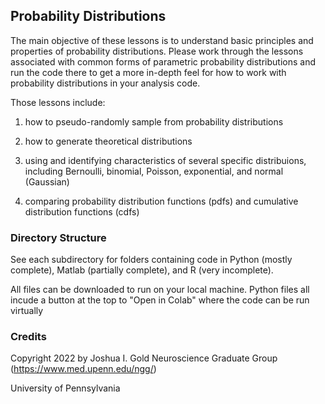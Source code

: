## Probability Distributions

The main objective of these lessons is to understand basic principles and properties of probability distributions. Please work through the lessons associated with common forms of parametric probability distributions and run the code there to get a more in-depth feel for how to work with probability distributions in your analysis code.

Those lessons include:

1) how to pseudo-randomly sample from probability distributions

2) how to generate theoretical distributions

3) using and identifying characteristics of several specific distribuions, including Bernoulli, binomial, Poisson, exponential, and normal (Gaussian)

4) comparing probability distribution functions (pdfs) and cumulative distribution functions (cdfs)

### Directory Structure

See each subdirectory for folders containing code in Python (mostly complete), Matlab (partially complete), and R (very incomplete).

All files can be downloaded to run on your local machine.
Python files all incude a button at the top to "Open in Colab" where the code can be run virtually

### Credits

Copyright 2022 by Joshua I. Gold
Neuroscience Graduate Group (https://www.med.upenn.edu/ngg/)

University of Pennsylvania
